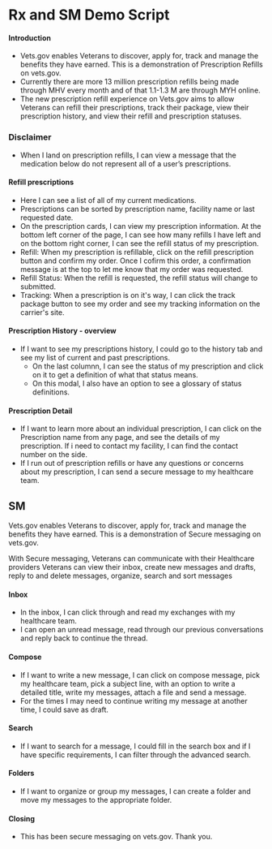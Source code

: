 # Rx and SM Demo Script

#### Introduction

- Vets.gov enables Veterans to discover, apply for, track and manage the benefits they have earned. This is a demonstration of Prescription Refills on vets.gov.
- Currently there are more 13 million prescription refills being made through MHV every month and of that 1.1-1.3 M are through MYH online. 
- The new prescription refill experience on Vets.gov aims to allow Veterans can refill their prescriptions, track their package, view their prescription history, and view their refill and prescription statuses.

### Disclaimer
- When I land on prescription refills, I can view a message that the medication below do not represent all of a user’s prescriptions. 


#### Refill prescriptions

- Here I can see a list of all of my current medications.
- Prescriptions can be sorted by prescription name, facility name or last requested date.
- On the prescription cards, I can view my prescription information. At the bottom left corner of the page, I can see how many refills I have left and on the bottom right corner, I can see the refill status of my prescription.
- Refill: When my prescription is refillable, click on the refill prescription button and confirm my order. Once I cofirm this order, a confirmation message is at the top to let me know that my order was requested. 
- Refill Status: When the refill is requested, the refill status will change to submitted. 
- Tracking: When a prescription is on it's way, I can click the track package button to see my order and see my tracking information on the carrier's site. 

#### Prescription History - overview

- If I want to see my prescriptions history, I could go to the history tab and see my list of current and past prescriptions.
  - On the last columnn, I can see the status of my prescription and click on it to get a definition of what that status means.
  - On this modal, I also have an option to see a glossary of status definitions. 

#### Prescription Detail

- If I want to learn more about an individual prescription, I can click on the Prescription name from any page, and see the details of my prescription. If i need to contact my facility, I can find the contact number on the side.
- If I run out of prescription refills or have any questions or concerns about my prescription, I can send a secure message to my healthcare team. 

## SM

Vets.gov enables Veterans to discover, apply for, track and manage the benefits they have earned. This is a demonstration of Secure messaging on vets.gov.

With Secure messaging, Veterans can communicate with their Healthcare providers
Veterans can view their inbox, create new messages and drafts, reply to and delete messages, organize, search and sort messages

#### Inbox

- In the inbox, I can click through and read my exchanges with my healthcare team. 
- I can open an unread message, read through our previous conversations and reply back to continue the thread. 

#### Compose
- If I want to write a new message, I can click on compose message, pick my healthcare team, pick a subject line, with an option to write a detailed title, write my messages, attach a file and send a message.
- For the times I may need to continue writing my message at another time, I could save as draft. 

#### Search
- If I want to search for a message, I could fill in the search box and if I have specific requirements, I can filter through the advanced search.

#### Folders
- If I want to organize or group my messages, I can create a folder and move my messages to the appropriate folder. 

#### Closing

- This has been secure messaging on vets.gov. Thank you.
